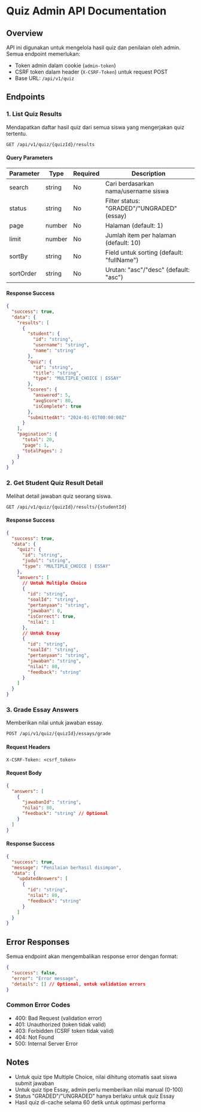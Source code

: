 # Quiz Admin API Documentation

## Overview
API ini digunakan untuk mengelola hasil quiz dan penilaian oleh admin. Semua endpoint memerlukan:
- Token admin dalam cookie (`admin-token`)
- CSRF token dalam header (`X-CSRF-Token`) untuk request POST
- Base URL: `/api/v1/quiz`

## Endpoints

### 1. List Quiz Results
Mendapatkan daftar hasil quiz dari semua siswa yang mengerjakan quiz tertentu.

```
GET /api/v1/quiz/{quizId}/results
```

#### Query Parameters
| Parameter  | Type    | Required | Description                                  |
|------------|---------|----------|----------------------------------------------|
| search     | string  | No       | Cari berdasarkan nama/username siswa        |
| status     | string  | No       | Filter status: "GRADED"/"UNGRADED" (essay) |
| page       | number  | No       | Halaman (default: 1)                        |
| limit      | number  | No       | Jumlah item per halaman (default: 10)       |
| sortBy     | string  | No       | Field untuk sorting (default: "fullName")    |
| sortOrder  | string  | No       | Urutan: "asc"/"desc" (default: "asc")       |

#### Response Success
```json
{
  "success": true,
  "data": {
    "results": [
      {
        "student": {
          "id": "string",
          "username": "string",
          "name": "string"
        },
        "quiz": {
          "id": "string", 
          "title": "string",
          "type": "MULTIPLE_CHOICE | ESSAY"
        },
        "scores": {
          "answered": 5,
          "avgScore": 80,
          "isComplete": true
        },
        "submittedAt": "2024-01-01T00:00:00Z"
      }
    ],
    "pagination": {
      "total": 20,
      "page": 1,
      "totalPages": 2
    }
  }
}
```

### 2. Get Student Quiz Result Detail
Melihat detail jawaban quiz seorang siswa.

```
GET /api/v1/quiz/{quizId}/results/{studentId}
```

#### Response Success
```json
{
  "success": true,
  "data": {
    "quiz": {
      "id": "string",
      "judul": "string",
      "type": "MULTIPLE_CHOICE | ESSAY"
    },
    "answers": [
      // Untuk Multiple Choice
      {
        "id": "string",
        "soalId": "string",
        "pertanyaan": "string",
        "jawaban": 0,
        "isCorrect": true,
        "nilai": 1
      },
      // Untuk Essay
      {
        "id": "string",
        "soalId": "string",
        "pertanyaan": "string",
        "jawaban": "string",
        "nilai": 80,
        "feedback": "string"
      }
    ]
  }
}
```

### 3. Grade Essay Answers
Memberikan nilai untuk jawaban essay.

```
POST /api/v1/quiz/{quizId}/essays/grade
```

#### Request Headers
```
X-CSRF-Token: <csrf_token>
```

#### Request Body
```json
{
  "answers": [
    {
      "jawabanId": "string",
      "nilai": 80,
      "feedback": "string" // Optional
    }
  ]
}
```

#### Response Success
```json
{
  "success": true,
  "message": "Penilaian berhasil disimpan",
  "data": {
    "updatedAnswers": [
      {
        "id": "string",
        "nilai": 80,
        "feedback": "string"
      }
    ]
  }
}
```

## Error Responses

Semua endpoint akan mengembalikan response error dengan format:

```json
{
  "success": false,
  "error": "Error message",
  "details": [] // Optional, untuk validation errors
}
```

### Common Error Codes
- 400: Bad Request (validation error)
- 401: Unauthorized (token tidak valid)
- 403: Forbidden (CSRF token tidak valid)
- 404: Not Found
- 500: Internal Server Error

## Notes
- Untuk quiz tipe Multiple Choice, nilai dihitung otomatis saat siswa submit jawaban
- Untuk quiz tipe Essay, admin perlu memberikan nilai manual (0-100)
- Status "GRADED"/"UNGRADED" hanya berlaku untuk quiz Essay
- Hasil quiz di-cache selama 60 detik untuk optimasi performa